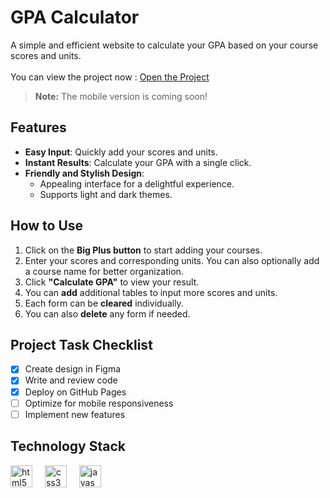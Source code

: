 # GPA Calculator

A simple and efficient website to calculate your GPA based on your course scores and units.
<br/><br/>
You can view the project now : [Open the Project](https://mostafa229gh.github.io/GPA-calculator/)

> **Note:** The mobile version is coming soon!

## Features

- **Easy Input**: Quickly add your scores and units.
- **Instant Results**: Calculate your GPA with a single click.
- **Friendly and Stylish Design**:
  - Appealing interface for a delightful experience.
  - Supports light and dark themes.

## How to Use

1. Click on the **Big Plus button** to start adding your courses.
2. Enter your scores and corresponding units. You can also optionally add a course name for better organization.
3. Click **"Calculate GPA"** to view your result.
4. You can **add** additional tables to input more scores and units.
5. Each form can be **cleared** individually.
6. You can also **delete** any form if needed.

## Project Task Checklist
- [x] Create design in Figma
- [x] Write and review code
- [x] Deploy on GitHub Pages
- [ ] Optimize for mobile responsiveness
- [ ] Implement new features

## Technology Stack

<div align="left">
  <img src="https://img.shields.io/badge/HTML5-E34F26?logo=html5&logoColor=white&style=for-the-badge" height="35" alt="html5 logo"  />
  <img width="12" />
  <img src="https://img.shields.io/badge/CSS3-1572B6?logo=css3&logoColor=white&style=for-the-badge" height="35" alt="css3 logo"  />
  <img width="12" />
  <img src="https://img.shields.io/badge/JavaScript-F7DF1E?logo=javascript&logoColor=black&style=for-the-badge" height="35" alt="javascript logo"  />
</div>
